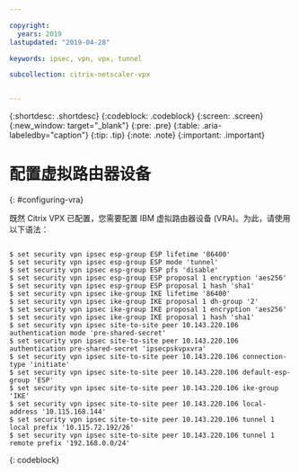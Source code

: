 ```yaml
---

copyright:
  years: 2019
lastupdated: "2019-04-28"

keywords: ipsec, vpn, vpx, tunnel

subcollection: citrix-netscaler-vpx


---
```


{:shortdesc: .shortdesc}
{:codeblock: .codeblock}
{:screen: .screen}
{:new_window: target="_blank"}
{:pre: .pre}
{:table: .aria-labeledby="caption"}
{:tip: .tip}
{:note: .note}
{:important: .important}

# 配置虚拟路由器设备
{: #configuring-vra}

既然 Citrix VPX 已配置，您需要配置 IBM 虚拟路由器设备 (VRA)。为此，请使用以下语法：

  ```
  
  $ set security vpn ipsec esp-group ESP lifetime '86400'
  $ set security vpn ipsec esp-group ESP mode 'tunnel'
  $ set security vpn ipsec esp-group ESP pfs 'disable'
  $ set security vpn ipsec esp-group ESP proposal 1 encryption 'aes256'
  $ set security vpn ipsec esp-group ESP proposal 1 hash 'sha1'
  $ set security vpn ipsec ike-group IKE lifetime '86400'
  $ set security vpn ipsec ike-group IKE proposal 1 dh-group '2'
  $ set security vpn ipsec ike-group IKE proposal 1 encryption 'aes256'
  $ set security vpn ipsec ike-group IKE proposal 1 hash 'sha1'
  $ set security vpn ipsec site-to-site peer 10.143.220.106 authentication mode 'pre-shared-secret'
  $ set security vpn ipsec site-to-site peer 10.143.220.106 authentication pre-shared-secret 'ipsecpskvpxvra'
  $ set security vpn ipsec site-to-site peer 10.143.220.106 connection-type 'initiate'
  $ set security vpn ipsec site-to-site peer 10.143.220.106 default-esp-group 'ESP'
  $ set security vpn ipsec site-to-site peer 10.143.220.106 ike-group 'IKE'
  $ set security vpn ipsec site-to-site peer 10.143.220.106 local-address '10.115.168.144'
  $ set security vpn ipsec site-to-site peer 10.143.220.106 tunnel 1 local prefix '10.115.72.192/26'
  $ set security vpn ipsec site-to-site peer 10.143.220.106 tunnel 1 remote prefix '192.168.0.0/24'
  
  ```
  {: codeblock}
